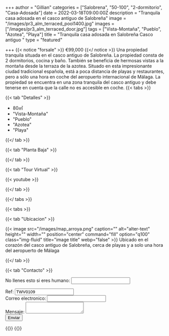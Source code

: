 +++
author = "Gillian"
categories = ["Salobrena", "50-100", "2-dormitorio", "Casa-Adosada"]
date = 2022-03-18T09:00:00Z
description = "Tranquila casa adosada en el casco antiguo de Salobreña"
image = "/images/pr3_alm_terraced_pool1400.jpg"
images = ["/images/pr3_alm_terraced_door.jpg"]
tags = ["Vista-Montaña", "Pueblo", "Azotea", "Playa"]
title = "Tranquila casa adosada en Salobreña Casco antiguo "
type = "featured"

+++
{{< notice "forsale" >}}
€99,000
{{</ notice >}}
Una propiedad tranquila situada en el casco antiguo de Salobreña. La propiedad consta de 2 dormitorios, cocina y baño. También se beneficia de hermosas vistas a la montaña desde la terraza de la azotea. Situado en esta impresionante ciudad tradicional española, está a poca distancia de playas y restaurantes, pero a sólo una hora en coche del aeropuerto internacional de Málaga. La propiedad se encuentra en una zona tranquila del casco antiguo y debe tenerse en cuenta que la calle no es accesible en coche.
{{< tabs >}}

{{< tab "Detalles" >}}

* 80&#x33A1;
* "Vista-Montaña"
* "Pueblo"
* "Azotea"
* "Playa"

{{</ tab >}}

{{< tab "Planta Baja" >}}

{{</ tab >}}

{{< tab "Tour Virtual" >}}

{{< youtube  >}}

{{</ tab >}}

{{</ tabs >}}

{{< tabs >}}

{{< tab "Ubicacion" >}}

{{< image src="/images/map_arroya.png" caption="" alt="alter-text" height="" width="" position="center" command="fill" option="q100" class="img-fluid" title="image title" webp="false" >}}
Ubicado en el corazón del casco antiguo de Salobreña, cerca de playas y a solo una hora del aeropuerto de Málaga

{{</ tab >}}

{{< tab "Contacto" >}}
<form name="propertyContact" method="POST" netlify-honeypot="bot-field" data-netlify="true">
<div class="form-group">
<p class="d-none"><label>No llenes esto si eres humano: <input name="bot-field" /></label></p>
</div>
<div class="form-group">
<label>Ref: <input name="property-ref" class="form-control" value="TWV0109" readonly/></label>
</div>
<div class="form-group">
<label>Correo electronico: <input type="text" class="form-control" name="email" /></label>
</div>
<div class="form-group">
<label>Mensaje: </label> <textarea name="message" class="form-control"></textarea>
</div>
<button type="submit" class="btn btn-primary">Enviar</button>
</form>
{{</ tab >}}
{{</ tabs >}}


